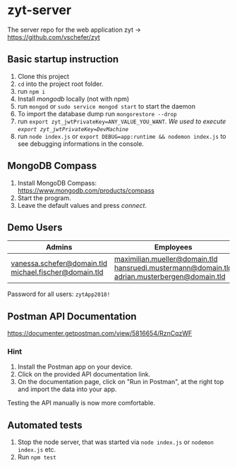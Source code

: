 # zyt-server
The server repo for the web application zyt -> https://github.com/vschefer/zyt

## Basic startup instruction
  1. Clone this project
  2. ```cd``` into the project root folder.
  3. run ```npm i```
  4. Install *mongodb* locally (not with npm)
  5. run ```mongod``` or ```sudo service mongod start``` to start the daemon
  6. To import the database dump run ```mongorestore --drop```
  6. run ```export zyt_jwtPrivateKey=ANY_VALUE_YOU_WANT```. *We used to execute ```export zyt_jwtPrivateKey=DevMachine```*
  7. run ```node index.js``` or ```export DEBUG=app:runtime && nodemon index.js``` to see debugging informations in the console.

## MongoDB Compass

1. Install MongoDB Compass: https://www.mongodb.com/products/compass
2. Start the program.
3. Leave the default values and press *connect*.

## Demo Users

| Admins                                                       | Employees                                                    |
| ------------------------------------------------------------ | ------------------------------------------------------------ |
| vanessa.schefer@domain.tld<br />michael.fischer@domain.tld<br/> | maximilian.mueller@domain.tld<br />hansruedi.mustermann@domain.tld<br />adrian.musterbergen@domain.tld |

Password for all users: ```zytApp2018!```

## Postman API Documentation

https://documenter.getpostman.com/view/5816654/RznCqzWF

### Hint
 1. Install the Postman app on your device.
 2. Click on the provided API documentation link.
 3. On the documentation page, click on "Run in Postman", at the right top and import the data into your app.

Testing the API manually is now more comfortable.

## Automated tests
1. Stop the node server, that was started via ```node index.js``` or ```nodemon index.js``` etc.
2. Run ```npm test```
